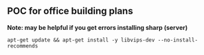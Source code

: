 ## POC for office building plans

**Note: may be helpful if you get errors installing sharp (server)**
```
apt-get update && apt-get install -y libvips-dev --no-install-recommends
```
